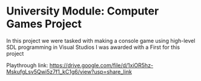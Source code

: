 # University Module: Computer Games Project
 
In this project we were tasked with making a console game using high-level SDL programming in Visual Studios
I was awarded with a First for this project

Playthrough link: https://drive.google.com/file/d/1xiOR5hz-MskufgLsv5Qwi5z7f1_kC1g6/view?usp=share_link
